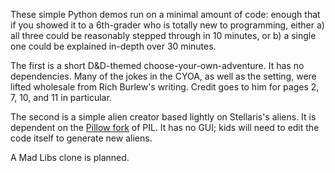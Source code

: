 These simple Python demos run on a minimal amount of code: enough that if you showed it to a 6th-grader who is totally new to programming, either a) all three could be reasonably stepped through in 10 minutes, or b) a single one could be explained in-depth over 30 minutes.

The first is a short D&D-themed choose-your-own-adventure. It has no dependencies. Many of the jokes in the CYOA, as well as the setting, were lifted wholesale from Rich Burlew's writing. Credit goes to him for pages 2, 7, 10, and 11 in particular.

The second is a simple alien creator based lightly on Stellaris's aliens. It is dependent on the [Pillow fork](https://pillow.readthedocs.io/en/latest/installation.html) of PIL. It has no GUI; kids will need to edit the code itself to generate new aliens.

A Mad Libs clone is planned.
